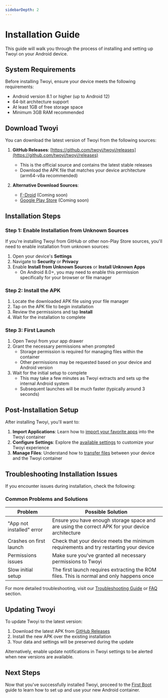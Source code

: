 ```yaml
---
sidebarDepth: 2
---
```


# Installation Guide

This guide will walk you through the process of installing and setting up Twoyi on your Android device.

## System Requirements

Before installing Twoyi, ensure your device meets the following requirements:

- Android version 8.1 or higher (up to Android 12)
- 64-bit architecture support
- At least 1GB of free storage space
- Minimum 3GB RAM recommended

## Download Twoyi

You can download the latest version of Twoyi from the following sources:

1. **GitHub Releases**: [https://github.com/twoyi/twoyi/releases](https://github.com/twoyi/twoyi/releases)
   - This is the official source and contains the latest stable releases
   - Download the APK file that matches your device architecture (arm64-v8a recommended)

2. **Alternative Download Sources**:
   - [F-Droid](https://f-droid.org/) (Coming soon)
   - [Google Play Store](https://play.google.com/) (Coming soon)

## Installation Steps

### Step 1: Enable Installation from Unknown Sources

If you're installing Twoyi from GitHub or other non-Play Store sources, you'll need to enable installation from unknown sources:

1. Open your device's **Settings**
2. Navigate to **Security** or **Privacy**
3. Enable **Install from Unknown Sources** or **Install Unknown Apps**
   - On Android 8.0+, you may need to enable this permission specifically for your browser or file manager

### Step 2: Install the APK

1. Locate the downloaded APK file using your file manager
2. Tap on the APK file to begin installation
3. Review the permissions and tap **Install**
4. Wait for the installation to complete

### Step 3: First Launch

1. Open Twoyi from your app drawer
2. Grant the necessary permissions when prompted
   - Storage permission is required for managing files within the container
   - Other permissions may be requested based on your device and Android version
3. Wait for the initial setup to complete
   - This may take a few minutes as Twoyi extracts and sets up the internal Android system
   - Subsequent launches will be much faster (typically around 3 seconds)

## Post-Installation Setup

After installing Twoyi, you'll want to:

1. **Import Applications**: Learn how to [import your favorite apps](/guide/basic-usage#importing-applications) into the Twoyi container
2. **Configure Settings**: Explore the [available settings](/guide/basic-usage#configuring-settings) to customize your Twoyi experience
3. **Manage Files**: Understand how to [transfer files](/guide/manage-files) between your device and the Twoyi container

## Troubleshooting Installation Issues

If you encounter issues during installation, check the following:

### Common Problems and Solutions

| Problem | Possible Solution |
|---------|------------------|
| "App not installed" error | Ensure you have enough storage space and are using the correct APK for your device architecture |
| Crashes on first launch | Check that your device meets the minimum requirements and try restarting your device |
| Permissions issues | Make sure you've granted all necessary permissions to Twoyi |
| Slow initial setup | The first launch requires extracting the ROM files. This is normal and only happens once |

For more detailed troubleshooting, visit our [Troubleshooting Guide](/guide/troubleshooting) or [FAQ](/guide/faq) section.

## Updating Twoyi

To update Twoyi to the latest version:

1. Download the latest APK from [GitHub Releases](https://github.com/twoyi/twoyi/releases)
2. Install the new APK over the existing installation
3. Your data and settings will be preserved during the update

Alternatively, enable update notifications in Twoyi settings to be alerted when new versions are available.

## Next Steps

Now that you've successfully installed Twoyi, proceed to the [First Boot](/guide/first-boot) guide to learn how to set up and use your new Android container.